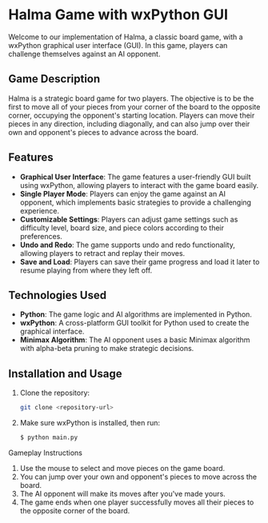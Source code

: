 # Halma Game with wxPython GUI

Welcome to our implementation of Halma, a classic board game, with a wxPython graphical user interface (GUI). In this game, players can challenge themselves against an AI opponent.

## Game Description

Halma is a strategic board game for two players. The objective is to be the first to move all of your pieces from your corner of the board to the opposite corner, occupying the opponent's starting location. Players can move their pieces in any direction, including diagonally, and can also jump over their own and opponent's pieces to advance across the board.

## Features

- **Graphical User Interface**: The game features a user-friendly GUI built using wxPython, allowing players to interact with the game board easily.
- **Single Player Mode**: Players can enjoy the game against an AI opponent, which implements basic strategies to provide a challenging experience.
- **Customizable Settings**: Players can adjust game settings such as difficulty level, board size, and piece colors according to their preferences.
- **Undo and Redo**: The game supports undo and redo functionality, allowing players to retract and replay their moves.
- **Save and Load**: Players can save their game progress and load it later to resume playing from where they left off.

## Technologies Used

- **Python**: The game logic and AI algorithms are implemented in Python.
- **wxPython**: A cross-platform GUI toolkit for Python used to create the graphical interface.
- **Minimax Algorithm**: The AI opponent uses a basic Minimax algorithm with alpha-beta pruning to make strategic decisions.

## Installation and Usage

1. Clone the repository:

   ```bash
   git clone <repository-url>

   ```
   
2. Make sure wxPython is installed, then run:

   ``` bash
   $ python main.py
   ```

Gameplay Instructions

1. Use the mouse to select and move pieces on the game board.
2. You can jump over your own and opponent's pieces to move across the board.
3. The AI opponent will make its moves after you've made yours.
4. The game ends when one player successfully moves all their pieces to the opposite corner of the board.
